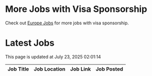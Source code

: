# More Jobs with Visa Sponsorship

Check out [Europe Jobs](https://github.com/sureshparimi/europejobs#latest-jobs) for more jobs with visa sponsorship.

# Latest Jobs

This page is updated at July 23, 2025 02:01:14

| Job Title | Job Location | Job Link | Job Posted |
| --- | --- | --- | --- |
